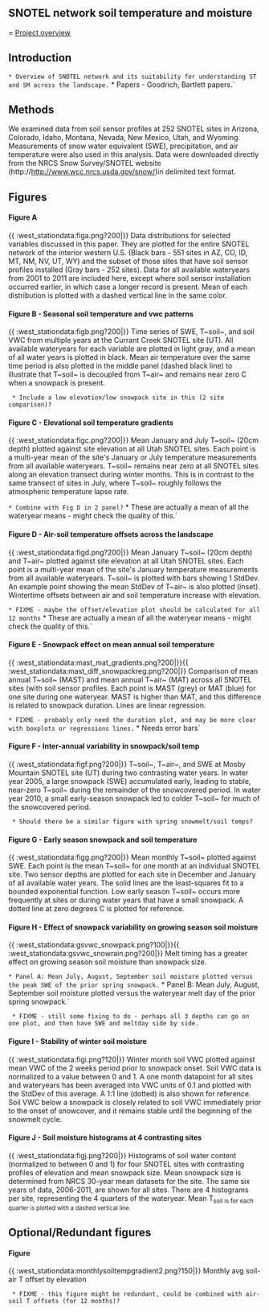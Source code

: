 ## SNOTEL network soil temperature and moisture

= [Project overview](west_stationdata:overview)

## Introduction

` * Overview of SNOTEL network and its suitability for understanding ST and SM across the landscape.
` * Papers - Goodrich, Bartlett papers.`

## Methods

We examined data from soil sensor profiles at 252 SNOTEL sites in
Arizona, Colorado, Idaho, Montana, Nevada, New Mexico, Utah, and
Wyoming. Measurements of snow water equivalent (SWE), precipitation, and
air temperature were also used in this analysis. Data were downloaded
directly from the NRCS Snow Survey/SNOTEL website
(http://http://www.wcc.nrcs.usda.gov/snow/)in delimited text format.

## Figures

#### Figure A

{{ :west\_stationdata:figa.png?200|}} Data distributions for selected
variables discussed in this paper. They are plotted for the entire
SNOTEL network of the interior western U.S. (Black bars - 551 sites in
AZ, CO, ID, MT, NM, NV, UT, WY) and the subset of those sites that have
soil sensor profiles installed (Gray bars - 252 sites). Data for all
available wateryears from 2001 to 2011 are included here, except where
soil sensor installation occurred earlier, in which case a longer record
is present. Mean of each distribution is plotted with a dashed vertical
line in the same color.

#### Figure B - Seasonal soil temperature and vwc patterns

{{ :west\_stationdata:figb.png?200|}} Time series of SWE, T~soil~, and
soil VWC from multiple years at the Currant Creek SNOTEL site (UT). All
available wateryears for each variable are plotted in light gray, and a
mean of all water years is plotted in black. Mean air temperature over
the same time period is also plotted in the middle panel (dashed black
line) to illustrate that T~soil~ is decoupled from T~air~ and remains
near zero C when a snowpack is present.

` * Include a low elevation/low snowpack site in this (2 site comparison)?`

#### Figure C - Elevational soil temperature gradients

{{ :west\_stationdata:figc.png?200|}} Mean January and July T~soil~
(20cm depth) plotted against site elevation at all Utah SNOTEL sites.
Each point is a multi-year mean of the site's January or July
temperature measurements from all available wateryears. T~soil~ remains
near zero at all SNOTEL sites along an elevation transect during winter
months. This is in contrast to the same transect of sites in July, where
T~soil~ roughly follows the atmospheric temperature lapse rate.

` * Combine with Fig D in 2 panel?
` * These are actually a mean of all the wateryear means - might check the quality of this.`

#### Figure D - Air-soil temperature offsets across the landscape

{{ :west\_stationdata:figd.png?200|}} Mean January T~soil~ (20cm depth)
and T~air~ plotted against site elevation at all Utah SNOTEL sites. Each
point is a multi-year mean of the site's January temperature
measurements from all available wateryears. T~soil~ is plotted with bars
showing 1 StdDev. An example point showing the mean StdDev of T~air~ is
also plotted (inset). Wintertime offsets between air and soil
temperature increase with elevation.

` * FIXME - maybe the offset/elevation plot should be calculated for all 12 months
` * These are actually a mean of all the wateryear means - might check the quality of this.`

#### Figure E - Snowpack effect on mean annual soil temperature

{{ :west\_stationdata:mast\_mat\_gradients.png?200|}}{{
:west\_stationdata:mast\_diff\_snowpackreg.png?200|}} Comparison of mean
annual T~soil~ (MAST) and mean annual T~air~ (MAT) across all SNOTEL
sites (with soil sensor profiles. Each point is MAST (grey) or MAT
(blue) for one site during one wateryear. MAST is higher than MAT, and
this difference is related to snowpack duration. Lines are linear
regression.

` * FIXME - probably only need the duration plot, and may be more clear with boxplots or regressions lines.
` * Needs error bars`

#### Figure F - Inter-annual variability in snowpack/soil temp

{{ :west\_stationdata:figf.png?200|}} T~soil~, T~air~, and SWE at Mosby
Mountain SNOTEL site (UT) during two contrasting water years. In water
year 2005, a large snowpack (SWE) accumulated early, leading to stable,
near-zero T~soil~ during the remainder of the snowcovered period. In
water year 2010, a small early-season snowpack led to colder T~soil~ for
much of the snowcovered period.

` * Should there be a similar figure with spring snowmelt/soil temps?`

#### Figure G - Early season snowpack and soil temperature

{{ :west\_stationdata:figg.png?200|}} Mean monthly T~soil~ plotted
against SWE. Each point is the mean T~soil~ for one month at an
individual SNOTEL site. Two sensor depths are plotted for each site in
December and January of all available water years. The solid lines are
the least-squares fit to a bounded exponential function. Low early
season T~soil~ occurs more frequently at sites or during water years
that have a small snowpack. A dotted line at zero degrees C is plotted
for reference.

#### Figure H - Effect of snowpack variability on growing season soil moisture

{{ :west\_stationdata:gsvwc\_snowpack.png?100|}}{{
:west\_stationdata:gsvwc\_snowrain.png?200|}} Melt timing has a greater
effect on growing season soil moisture than snowpack size.

` * Panel A: Mean July, August, September soil moisture plotted versus the peak SWE of the prior spring snowpack.
` * Panel B: Mean July, August, September soil moisture plotted versus the wateryear melt day of the prior spring snowpack.`

` * FIXME - still some fixing to do - perhaps all 3 depths can go on one plot, and then have SWE and meltday side by side.`

#### Figure I - Stability of winter soil moisture

{{ :west\_stationdata:figi.png?120|}} Winter month soil VWC plotted
against mean VWC of the 2 weeks period prior to snowpack onset. Soil VWC
data is normalized to a value between 0 and 1. A one month datapoint for
all sites and wateryears has been averaged into VWC units of 0.1 and
plotted with the StdDev of this average. A 1:1 line (dotted) is also
shown for reference. Soil VWC below a snowpack is closely related to
soil VWC immediately prior to the onset of snowcover, and it remains
stable until the beginning of the snowmelt cycle.

#### Figure J - Soil moisture histograms at 4 contrasting sites

{{ :west\_stationdata:figj.png?200|}} Histograms of soil water content
(normalized to between 0 and 1) for four SNOTEL sites with contrasting
profiles of elevation and mean snowpack size. Mean snowpack size is
determined from NRCS 30-year mean datasets for the site. The same six
years of data, 2006-2011, are shown for all sites. There are 4
histograms per site, representing the 4 quarters of the wateryear. Mean
T<sub>soil</soil> is for each quarter is plotted with a dashed vertical
line.

## Optional/Redundant figures

#### Figure

{{ :west\_stationdata:monthlysoiltempgradient2.png?150|}} Monthly avg
soil-air T offset by elevation

` * FIXME - this figure might be redundant, could be combined with air-soil T offsets (for 12 months)?`
